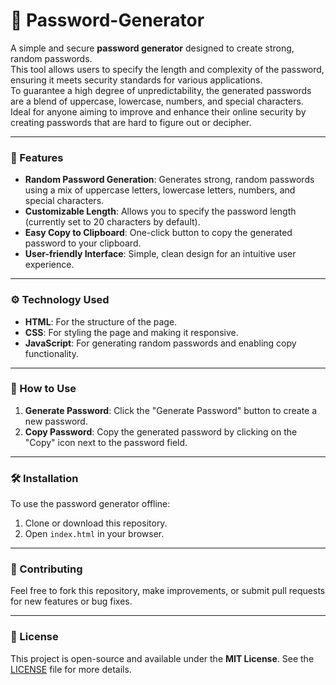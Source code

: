 # 🔑 Password-Generator

A simple and secure **password generator** designed to create strong, random passwords.  
This tool allows users to specify the length and complexity of the password, ensuring it meets security standards for various applications.  
To guarantee a high degree of unpredictability, the generated passwords are a blend of uppercase, lowercase, numbers, and special characters.  
Ideal for anyone aiming to improve and enhance their online security by creating passwords that are hard to figure out or decipher.

---

### 🌟 Features

- **Random Password Generation**: Generates strong, random passwords using a mix of uppercase letters, lowercase letters, numbers, and special characters.
- **Customizable Length**: Allows you to specify the password length (currently set to 20 characters by default).
- **Easy Copy to Clipboard**: One-click button to copy the generated password to your clipboard.
- **User-friendly Interface**: Simple, clean design for an intuitive user experience.

---

### ⚙️ Technology Used

- **HTML**: For the structure of the page.
- **CSS**: For styling the page and making it responsive.
- **JavaScript**: For generating random passwords and enabling copy functionality.

---

### 🚀 How to Use

1. **Generate Password**: Click the "Generate Password" button to create a new password.
2. **Copy Password**: Copy the generated password by clicking on the "Copy" icon next to the password field.

---

### 🛠️ Installation

To use the password generator offline:

1. Clone or download this repository.
2. Open `index.html` in your browser.

---

### 🤝 Contributing

Feel free to fork this repository, make improvements, or submit pull requests for new features or bug fixes.

---

### 📝 License

This project is open-source and available under the **MIT License**. See the [LICENSE](LICENSE) file for more details.
